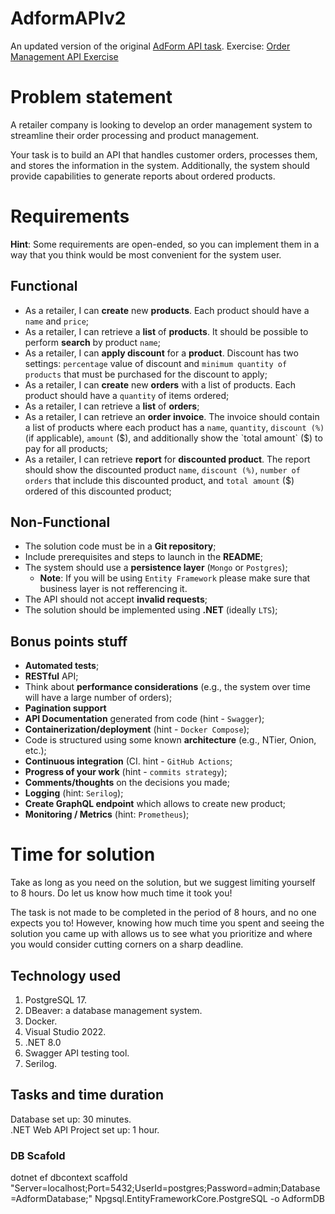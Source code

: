 # AdformAPIv2
An updated version of the original [AdForm API task](https://github.com/Linas819/AdForm-API). Exercise: [Order Management API Exercise](https://github.com/erinev/order-management-api-exercise)

# Problem statement

A retailer company is looking to develop an order management system to streamline their order processing and product management. 

Your task is to build an API that handles customer orders, processes them, and stores the information in the system. 
Additionally, the system should provide capabilities to generate reports about ordered products.

# Requirements

**Hint**: Some requirements are open-ended, so you can implement them in a way that you think would be most convenient for the system user. 

## Functional
* As a retailer, I can **create** new **products**. Each product should have a `name` and `price`;
* As a retailer, I can retrieve a **list** of **products**. It should be possible to perform **search** by product `name`;
* As a retailer, I can **apply discount** for a **product**. Discount has two settings: `percentage` value of discount and `minimum quantity of products` that must be purchased for the discount to apply;
* As a retailer, I can **create** new **orders** with a list of products. Each product should have a `quantity` of items ordered;
* As a retailer, I can retrieve a **list** of **orders**;
* As a retailer, I can retrieve an **order invoice**. The invoice should contain a list of products where each product has a `name`, `quantity`, `discount (%)` (if applicable), `amount` ($), and additionally show the `total amount` ($) to pay for all products;
* As a retailer, I can retrieve **report** for **discounted product**. The report should show the discounted product `name`, `discount (%)`, `number of orders` that include this discounted product, and `total amount` ($) ordered of this discounted product;

## Non-Functional
* The solution code must be in a **Git repository**;
* Include prerequisites and steps to launch in the **README**;
* The system should use a **persistence layer** (`Mongo` or `Postgres`);
  * **Note**: If you will be using `Entity Framework` please make sure that business layer is not refferencing it.
* The API should not accept **invalid requests**;
* The solution should be implemented using **.NET** (ideally `LTS`);

## Bonus points stuff
* **Automated tests**;
* **RESTful** API;
* Think about **performance considerations** (e.g., the system over time will have a large number of orders);
* **Pagination support**
* **API Documentation** generated from code (hint - `Swagger`);
* **Containerization/deployment** (hint - `Docker Compose`);
* Code is structured using some known **architecture** (e.g., NTier, Onion, etc.);
* **Continuous integration** (CI. hint - `GitHub Actions`;
* **Progress of your work** (hint - `commits strategy`);
* **Comments/thoughts** on the decisions you made;
* **Logging** (hint: `Serilog`);
* **Create GraphQL endpoint** which allows to create new product;
* **Monitoring / Metrics** (hint: `Prometheus`);

# Time for solution

Take as long as you need on the solution, but we suggest limiting yourself to 8 hours. Do let us know how much time it took you!

The task is not made to be completed in the period of 8 hours, and no one expects you to! However, knowing how much time you spent and seeing the solution you came up with allows us to see what you prioritize and where you would consider cutting corners on a sharp deadline.

## Technology used
1. PostgreSQL 17.
2. DBeaver: a database management system.
3. Docker.
4. Visual Studio 2022.
5. .NET 8.0
6. Swagger API testing tool.
7. Serilog.

## Tasks and time duration
Database set up: 30 minutes.</br>
.NET Web API Project set up: 1 hour. 

### DB Scafold
dotnet ef dbcontext scaffold "Server=localhost;Port=5432;UserId=postgres;Password=admin;Database=AdformDatabase;" Npgsql.EntityFrameworkCore.PostgreSQL -o AdformDB